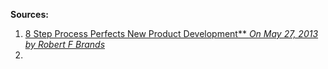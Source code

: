 **Sources:**
 1. [8 Step Process Perfects New Product Development** *On May 27, 2013 by Robert F Brands*](http://www.innovationexcellence.com/blog/2013/05/27/8-step-process-perfects-new-product-development/)
 2.
